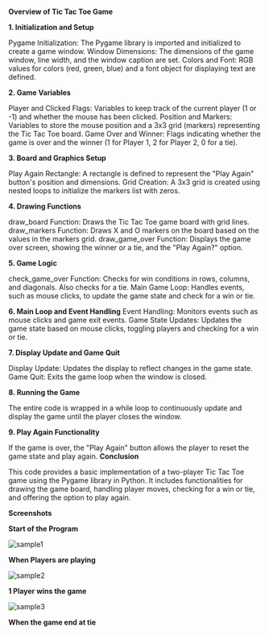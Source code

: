 **Overview of Tic Tac Toe Game**

**1. Initialization and Setup**
  
  Pygame Initialization: The Pygame library is imported and initialized to create a game window.
  Window Dimensions: The dimensions of the game window, line width, and the window caption are set.
  Colors and Font: RGB values for colors (red, green, blue) and a font object for displaying text are defined.

**2. Game Variables**
 
  Player and Clicked Flags: Variables to keep track of the current player (1 or -1) and whether the mouse has been clicked.
  Position and Markers: Variables to store the mouse position and a 3x3 grid (markers) representing the Tic Tac Toe board.
  Game Over and Winner: Flags indicating whether the game is over and the winner (1 for Player 1, 2 for Player 2, 0 for a tie).

**3. Board and Graphics Setup**

Play Again Rectangle: A rectangle is defined to represent the "Play Again" button's position and dimensions.
Grid Creation: A 3x3 grid is created using nested loops to initialize the markers list with zeros.

**4. Drawing Functions**

draw_board Function: Draws the Tic Tac Toe game board with grid lines.
draw_markers Function: Draws X and O markers on the board based on the values in the markers grid.
draw_game_over Function: Displays the game over screen, showing the winner or a tie, and the "Play Again?" option.

**5. Game Logic**

check_game_over Function: Checks for win conditions in rows, columns, and diagonals. Also checks for a tie.
Main Game Loop: Handles events, such as mouse clicks, to update the game state and check for a win or tie.

**6. Main Loop and Event Handling**
Event Handling: Monitors events such as mouse clicks and game exit events.
Game State Updates: Updates the game state based on mouse clicks, toggling players and checking for a win or tie.

**7. Display Update and Game Quit**

Display Update: Updates the display to reflect changes in the game state.
Game Quit: Exits the game loop when the window is closed.

**8. Running the Game**

The entire code is wrapped in a while loop to continuously update and display the game until the player closes the window.

**9. Play Again Functionality**

If the game is over, the "Play Again" button allows the player to reset the game state and play again.
**Conclusion**

This code provides a basic implementation of a two-player Tic Tac Toe game using the Pygame library in Python. It includes functionalities for drawing the game board, handling player moves, checking for a win or tie, and offering the option to play again.


**Screenshots**

**Start of the Program**

![sample1](https://github.com/IlaganCarl/Final-Project/assets/153367509/2a8ae538-16d5-4aeb-a09b-a04b399778e0)

**When Players are playing**

![sample2](https://github.com/IlaganCarl/Final-Project/assets/153367509/ec0272b1-d79a-4cdc-80b5-1f870d29f350)

**1 Player wins the game**

![sample3](https://github.com/IlaganCarl/Final-Project/assets/153367509/11d19e2a-445a-49c9-9944-c20bd35711a3)

**When the game end at tie**





